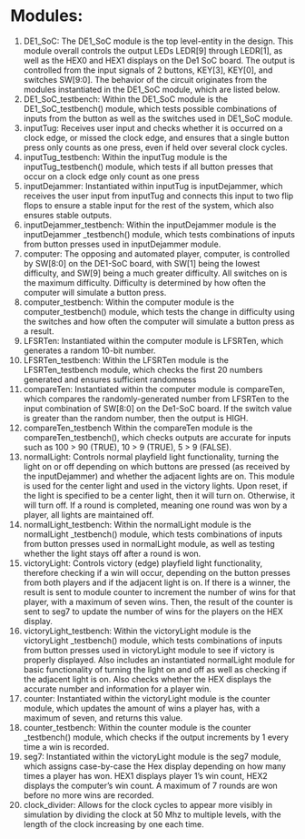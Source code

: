 # Modules:
1.	DE1_SoC:
The DE1_SoC module is the top level-entity in the design. This module overall controls the output LEDs LEDR[9] through LEDR[1], as well as the HEX0 and HEX1 displays on the De1 SoC board. The output is controlled from the input signals of 2 buttons, KEY[3], KEY[0], and switches SW[9:0]. The behavior of the circuit originates from the modules instantiated in the DE1_SoC module, which are listed below.
2.	DE1_SoC_testbench:
Within the DE1_SoC module is the DE1_SoC_testbench() module, which tests possible combinations of inputs from the button as well as the switches used in DE1_SoC module.
3.	inputTug:
Receives user input and checks whether it is occurred on a clock edge, or missed the clock edge, and ensures that a single button press only counts as one press, even if held over several clock cycles.
4.	inputTug_testbench:
Within the inputTug module is the inputTug_testbench() module, which tests if all button presses that occur on a clock edge only count as one press
5.	inputDejammer:
Instantiated within inputTug is inputDejammer, which receives the user input from inputTug and connects this input to two flip flops to ensure a stable input for the rest of the system, which also ensures stable outputs.
6.	inputDejammer_testbench:
Within the inputDejammer module is the inputDejammer _testbench() module, which tests combinations of inputs from button presses used in inputDejammer module.
7.	computer:
The opposing and automated player, computer, is controlled by SW[8:0] on the DE1-SoC board, with SW[1] being the lowest difficulty, and SW[9] being a much greater difficulty. All switches on is the maximum difficulty. Difficulty is determined by how often the computer will simulate a button press.
8.	computer_testbench:
Within the computer module is the computer_testbench() module, which tests the change in difficulty using the switches and how often the computer will simulate a button press as a result.
9.	LFSRTen:
Instantiated within the computer module is LFSRTen, which generates a random 10-bit number.
10.	LFSRTen_testbench:
Within the LFSRTen module is the LFSRTen_testbench module, which checks the first 20 numbers generated and ensures sufficient randomness
11.	compareTen:
Instantiated within the computer module is compareTen, which compares the randomly-generated number from LFSRTen to the input combination of SW[8:0] on the De1-SoC board. If the switch value is greater than the random number, then the output is HIGH.
12.	compareTen_testbench
Within the compareTen module is the compareTen_testbench(), which checks outputs are accurate for inputs such as 100 > 90 (TRUE), 10 > 9 (TRUE), 5 > 9 (FALSE).
13.	normalLight:
Controls normal playfield light functionality, turning the light on or off depending on which buttons are pressed (as received by the inputDejammer) and whether the adjacent lights are on. This module is used for the center light and used in the victory lights. Upon reset, if the light is specified to be a center light, then it will turn on. Otherwise, it will turn off. If a round is completed, meaning one round was won by a player, all lights are maintained off.
14.	normalLight_testbench:
Within the normalLight module is the normalLight _testbench() module, which tests combinations of inputs from button presses used in normalLight module, as well as testing whether the light stays off after a round is won.
15.	victoryLight:
Controls victory (edge) playfield light functionality, therefore checking if a win will occur, depending on the button presses from both players and if the adjacent light is on. If there is a winner, the result is sent to module counter to increment the number of wins for that player, with a maximum of seven wins. Then, the result of the counter is sent to seg7 to update the number of wins for the players on the HEX display.
16.	victoryLight_testbench:
Within the victoryLight module is the victoryLight _testbench() module, which tests combinations of inputs from button presses used in victoryLight module to see if victory is properly displayed. Also includes an instantiated normalLight module for basic functionality of turning the light on and off as well as checking if the adjacent light is on. Also checks whether the HEX displays the accurate number and information for a player win.
17.	counter:
Instantiated within the victoryLight module is the counter module, which updates the amount of wins a player has, with a maximum of seven, and returns this value.
18.	counter_testbench:
Within the counter module is the counter _testbench() module, which checks if the output increments by 1 every time a win is recorded.
19.	seg7:
Instantiated within the victoryLight module is the seg7 module, which assigns case-by-case the Hex display depending on how many times a player has won. HEX1 displays player 1’s win count, HEX2 displays the computer’s win count. A maximum of 7 rounds are won before no more wins are recorded.
20.	clock_divider:
Allows for the clock cycles to appear more visibly in simulation by dividing the clock at 50 Mhz to multiple levels, with the length of the clock increasing by one each time.
